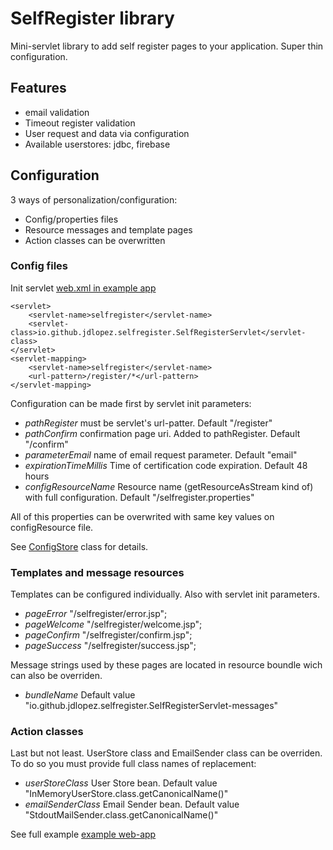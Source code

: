 # SelfRegister library

Mini-servlet library to add self register pages to your application.
Super thin configuration.

## Features

* email validation
* Timeout register validation
* User request and data via configuration
* Available userstores: jdbc, firebase

## Configuration

3 ways of personalization/configuration:

* Config/properties files
* Resource messages and template pages
* Action classes can be overwritten

### Config files

Init servlet [web.xml in example app](example/src/main/webapp/WEB-INF/web.xml)

    <servlet>
        <servlet-name>selfregister</servlet-name>
        <servlet-class>io.github.jdlopez.selfregister.SelfRegisterServlet</servlet-class>
    </servlet>
    <servlet-mapping>
        <servlet-name>selfregister</servlet-name>
        <url-pattern>/register/*</url-pattern>
    </servlet-mapping>
    
Configuration can be made first by servlet init parameters:

* *pathRegister* must be servlet's url-patter. Default "/register"
* *pathConfirm* confirmation page uri. Added to pathRegister. Default  "/confirm"
* *parameterEmail* name of email request parameter. Default "email"
* *expirationTimeMillis* Time of certification code expiration. Default 48 hours
* *configResourceName* Resource name (getResourceAsStream kind of) with full configuration. Default "/selfregister.properties"

All of this properties can be overwrited with same key values on configResource file.

See [ConfigStore](src/main/java/io/github/jdlopez/selfregister/ConfigStore.java) class for details. 

### Templates and message resources

Templates can be configured individually. Also with servlet init parameters.    

* *pageError* "/selfregister/error.jsp";
* *pageWelcome* "/selfregister/welcome.jsp";
* *pageConfirm* "/selfregister/confirm.jsp";
* *pageSuccess* "/selfregister/success.jsp";

Message strings used by these pages are located in resource boundle 
wich can also be overriden.
 
* *bundleName* Default value "io.github.jdlopez.selfregister.SelfRegisterServlet-messages"

### Action classes

Last but not least. UserStore class and EmailSender class can be overriden.
To do so you must provide full class names of replacement:

* *userStoreClass* User Store bean. Default value "InMemoryUserStore.class.getCanonicalName()"
* *emailSenderClass* Email Sender bean. Default value "StdoutMailSender.class.getCanonicalName()"

See full example [example web-app](example/README.md)
